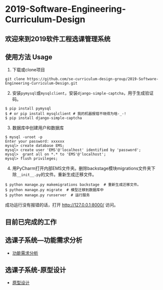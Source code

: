    # 2019-Software-Engineering-Curriculum-Design

   ## 欢迎来到2019软件工程选课管理系统

   ## 使用方法 Usage

   1. 下载或clone项目
   ```
   git clone https://github.com/se-curriculum-design-group/2019-Software-Engineering-Curriculum-Design.git
   ```
   2. 安装`pymysql`或`mysqlclient`，安装`django-simple-captcha`，用于生成验证码。
   ```
   $ pip install pymysql
   $ # or pip install mysqlclient # 我的机器报错不晓得为啥-_-!
   $ pip install django-simple-captcha
   ```
   3. 数据库中创建用户和数据库
   ```
   $ mysql -uroot -p
   Enter your password: xxxxxx
   mysql> create database EMS;
   mysql> create user 'EMS'@'localhost' identified by 'password';
   mysql>  grant all on *.* to 'EMS'@'localhost';
   mysql> flush privileges;
   ```
   4. 用PyCharm打开内部EMS文件夹。删除backstage模块migrations文件夹下除`__init__.py`的文件。重新生成迁移文件。
   ```
   $ python manage.py makemigrations backstage  # 重新生成迁移文件。
   $ python manage.py migrate  # 模型迁移到数据库中
   $ python manage.py runserver  # 运行服务
   ```
   成功运行没有报错的话，打开 http://127.0.0.1:8000/ 访问。

   ## 目前已完成的工作

   ## 选课子系统—功能需求分析
   - [功能需求分析](https://github.com/Messiahhhh/2019-Software-Engineering-Curriculum-Design--/blob/New_Master/EMS/courseSelection/%E9%80%89%E8%AF%BE%E5%AD%90%E7%B3%BB%E7%BB%9F-%E5%8A%9F%E8%83%BD%E9%9C%80%E6%B1%82%E5%88%86%E6%9E%90.md)

   ## 选课子系统-原型设计
   - [原型设计](https://github.com/Messiahhhh/2019-Software-Engineering-Curriculum-Design--/blob/New_Master/EMS/courseSelection/%E9%80%89%E8%AF%BE%E5%AD%90%E7%B3%BB%E7%BB%9F%E5%8E%9F%E5%9E%8B%E8%AE%BE%E8%AE%A1.md)
